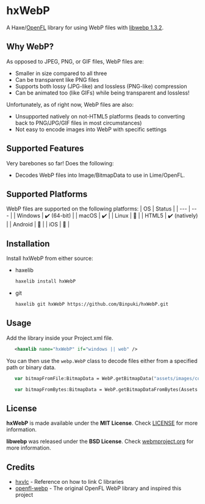 # hxWebP

A Haxe/[OpenFL](https://www.openfl.org) library for using WebP files with  [libwebp 1.3.2](https://chromium.googlesource.com/webm/libwebp).

## Why WebP?
As opposed to JPEG, PNG, or GIF files, WebP files are:
- Smaller in size compared to all three
- Can be transparent like PNG files
- Supports both lossy (JPG-like) and lossless (PNG-like) compression
- Can be animated too (like GIFs) while being transparent and lossless!

Unfortunately, as of right now, WebP files are also:
- Unsupported natively on not-HTML5 platforms (leads to converting back to PNG/JPG/GIF files in most circumstances)
- Not easy to encode images into WebP with specific settings

## Supported Features
Very barebones so far! Does the following:
- Decodes WebP files into Image/BitmapData to use in Lime/OpenFL.

## Supported Platforms 
WebP files are supported on the following platforms:
| OS | Status |
| --- | --- |
| Windows | ✔️ (64-bit) |
| macOS | ✔️ |
| Linux | 🚧 |
| HTML5 | ✔️ (natively) |
| Android | 🚧 |
| iOS | 🚧 |

## Installation

Install hxWebP from either source:

* haxelib
   ```bash
   haxelib install hxWebP
   ```

* git
   ```bash
   haxelib git hxWebP https://github.com/Binpuki/hxWebP.git
   ```

## Usage

Add the library inside your Project.xml file.
```xml
   <haxelib name="hxWebP" if="windows || web" />
```

You can then use the ```webp.WebP``` class to decode files either from a specified path or binary data.
```haxe
   var bitmapFromFile:BitmapData = WebP.getBitmapData("assets/images/coolimage.webp");
```
```haxe
   var bitmapFromBytes:BitmapData = WebP.getBitmapDataFromBytes(Assets.getBytes("assets/images/coolimage.webp"));
```

## License
**hxWebP** is made available under the **MIT License**. Check [LICENSE](./LICENSE) for more information.

**libwebp** was released under the **BSD License**. Check [webmproject.org](https://www.webmproject.org/license/software/) for more information.

## Credits
- [hxvlc](https://github.com/MAJigsaw77/hxvlc) - Reference on how to link C libraries
- [openfl-webp](https://github.com/soywiz-archive/haxe-openfl-webp) - The original OpenFL WebP library and inspired this project
